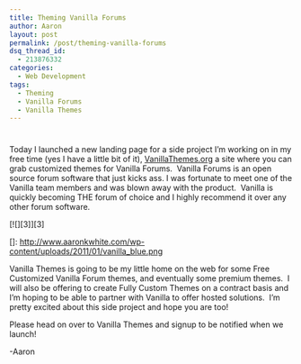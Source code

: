 ```yaml
---
title: Theming Vanilla Forums
author: Aaron
layout: post
permalink: /post/theming-vanilla-forums
dsq_thread_id:
  - 213876332
categories:
  - Web Development
tags:
  - Theming
  - Vanilla Forums
  - Vanilla Themes
---
```

# 

Today I launched a new landing page for a side project I’m working on in my free time (yes I have a little bit of it), [VanillaThemes.org][1] a site where you can grab customized themes for Vanilla Forums.  Vanilla Forums is an open source forum software that just kicks ass. I was fortunate to meet one of the Vanilla team members and was blown away with the product.  Vanilla is quickly becoming THE forum of choice and I highly recommend it over any other forum software.

 [1]: http://vanillathemes.org/

[![][3]][3]

 []: http://www.aaronkwhite.com/wp-content/uploads/2011/01/vanilla_blue.png

Vanilla Themes is going to be my little home on the web for some Free Customized Vanilla Forum themes, and eventually some premium themes.  I will also be offering to create Fully Custom Themes on a contract basis and I’m hoping to be able to partner with Vanilla to offer hosted solutions.  I’m pretty excited about this side project and hope you are too!

Please head on over to Vanilla Themes and signup to be notified when we launch!

-Aaron